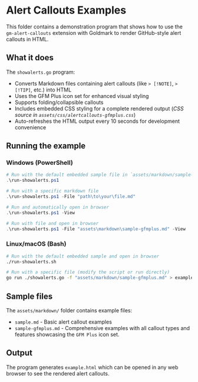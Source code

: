 # Alert Callouts Examples

This folder contains a demonstration program that shows how to use the
`gm-alert-callouts` extension with Goldmark to render GitHub-style alert
callouts in HTML.

## What it does

The `showalerts.go` program:

- Converts Markdown files containing alert callouts (like `> [!NOTE]`, `> [!TIP]`, etc.) into HTML
- Uses the GFM Plus icon set for enhanced visual styling
- Supports folding/collapsible callouts
- Includes embedded CSS styling for a complete rendered output (*CSS source in
  `assets/css/alertcallouts-gfmplus.css`*)
- Auto-refreshes the HTML output every 10 seconds for development convenience

## Running the example

### Windows (PowerShell)

```powershell
# Run with the default embedded sample file in `assets/markdown/sample-gfmplus.md`
.\run-showalerts.ps1

# Run with a specific markdown file
.\run-showalerts.ps1 -File "path\to\your\file.md"

# Run and automatically open in browser
.\run-showalerts.ps1 -View

# Run with file and open in browser
.\run-showalerts.ps1 -File "assets\markdown\sample-gfmplus.md" -View
```

### Linux/macOS (Bash)

```bash
# Run with the default embedded sample and open in browser
./run-showalerts.sh

# Run with a specific file (modify the script or run directly)
go run ./showalerts.go -f "assets/markdown/sample-gfmplus.md" > example.html
```

## Sample files

The `assets/markdown/` folder contains example files:

- `sample.md` - Basic alert callout examples
- `sample-gfmplus.md` - Comprehensive examples with all callout types and features showcasing the
  `GFM Plus` icon set.

## Output

The program generates `example.html` which can be opened in any web browser to see the rendered
alert callouts.
